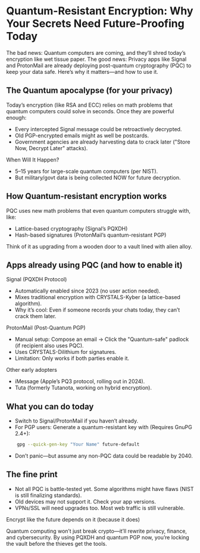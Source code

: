 # Quantum-Resistant Encryption: Why Your Secrets Need Future-Proofing Today

The bad news: Quantum computers are coming, and they’ll shred today’s encryption like wet tissue paper. The good news: 
Privacy apps like Signal and ProtonMail are already deploying post-quantum cryptography (PQC) to keep your data safe. 
Here’s why it matters—and how to use it.

## The Quantum apocalypse (for your privacy)

Today’s encryption (like RSA and ECC) relies on math problems that quantum computers could solve in seconds. Once 
they are powerful enough:

* Every intercepted Signal message could be retroactively decrypted.
* Old PGP-encrypted emails might as well be postcards.
* Government agencies are already harvesting data to crack later ("Store Now, Decrypt Later" attacks).

When Will It Happen?

* 5–15 years for large-scale quantum computers (per NIST).
* But military/govt data is being collected NOW for future decryption.

## How Quantum-resistant encryption works

PQC uses new math problems that even quantum computers struggle with, like:

* Lattice-based cryptography (Signal’s PQXDH)
* Hash-based signatures (ProtonMail’s quantum-resistant PGP)

Think of it as upgrading from a wooden door to a vault lined with alien alloy.

## Apps already using PQC (and how to enable it)

Signal (PQXDH Protocol)

* Automatically enabled since 2023 (no user action needed).
* Mixes traditional encryption with CRYSTALS-Kyber (a lattice-based algorithm).
* Why it’s cool: Even if someone records your chats today, they can’t crack them later.

ProtonMail (Post-Quantum PGP)

* Manual setup: Compose an email → Click the "Quantum-safe" padlock (if recipient also uses PQC).
* Uses CRYSTALS-Dilithium for signatures.
* Limitation: Only works if both parties enable it.

Other early adopters

* iMessage (Apple’s PQ3 protocol, rolling out in 2024).
* Tuta (formerly Tutanota, working on hybrid encryption).

## What you can do today

* Switch to Signal/ProtonMail if you haven’t already.
* For PGP users: Generate a quantum-resistant key with (Requires GnuPG 2.4+):

```bash
    gpg --quick-gen-key "Your Name" future-default
```

* Don’t panic—but assume any non-PQC data could be readable by 2040.

## The fine print

* Not all PQC is battle-tested yet. Some algorithms might have flaws (NIST is still finalizing standards).
* Old devices may not support it. Check your app versions.
* VPNs/SSL will need upgrades too. Most web traffic is still vulnerable.

Encrypt like the future depends on it (because it does)

Quantum computing won’t just break crypto—it’ll rewrite privacy, finance, and cybersecurity. By using PQXDH and 
quantum PGP now, you’re locking the vault before the thieves get the tools.